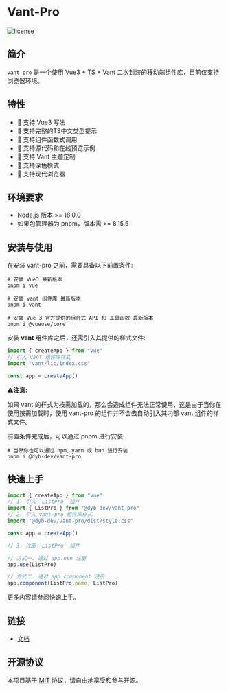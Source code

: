 # Vant-Pro

[![license](https://img.shields.io/badge/license-MIT-blue.svg)](https://zh.wikipedia.org/wiki/MIT%E8%A8%B1%E5%8F%AF%E8%AD%89)

## 简介

`vant-pro` 是一个使用 [Vue3](https://cn.vuejs.org/) + [TS](https://www.typescriptlang.org/) + [Vant](https://vant-ui.github.io/vant/#/zh-CN/home) 二次封装的移动端组件库，目前仅支持浏览器环境。

## 特性

-   🎉 支持 Vue3 写法
-   🎉 支持完整的TS中文类型提示
-   🎉 支持组件函数式调用
-   🎉 支持源代码和在线预览示例
-   🎉 支持 Vant 主题定制
-   🎉 支持深色模式
-   🎉 支持现代浏览器

## 环境要求

-   Node.js 版本 >= 18.0.0
-   如果包管理器为 pnpm，版本需 >= 8.15.5

## 安装与使用

在安装 vant-pro 之前，需要具备以下前置条件:

```shell
# 安装 Vue3 最新版本
pnpm i vue

# 安装 vant 组件库 最新版本
pnpm i vant

# 安装 Vue 3 官方提供的组合式 API 和 工具函数 最新版本
pnpm i @vueuse/core
```

安装 **vant** 组件库之后，还需引入其提供的样式文件:

```ts
import { createApp } from "vue"
// 引入 vant 组件库样式
import "vant/lib/index.css"

const app = createApp()
```

**⚠️注意:**

如果 vant 的样式为按需加载的，那么会造成组件无法正常使用，这是由于当你在使用按需加载时，使用 vant-pro 的组件并不会去自动引入其内部 vant 组件的样式文件。

前置条件完成后，可以通过 pnpm 进行安装:

```shell
# 当然你也可以通过 npm、yarn 或 bun 进行安装
pnpm i @dyb-dev/vant-pro
```

## 快速上手

```ts
import { createApp } from "vue"
// 1. 引入 `ListPro` 组件
import { ListPro } from "@dyb-dev/vant-pro"
// 2. 引入 vant-pro 组件库样式
import "@dyb-dev/vant-pro/dist/style.css"

const app = createApp()

// 3. 注册 `ListPro` 组件

// 方式一. 通过 app.use 注册
app.use(ListPro)

// 方式二. 通过 app.component 注册
app.component(ListPro.name, ListPro)
```

更多内容请参阅[快速上手](https://dyb-dev.github.io/vant-pro/docs/quickstart/)。

## 链接

-   [文档](https://dyb-dev.github.io/vant-pro/)

## 开源协议

本项目基于 [MIT](https://zh.wikipedia.org/wiki/MIT%E8%A8%B1%E5%8F%AF%E8%AD%89) 协议，请自由地享受和参与开源。

